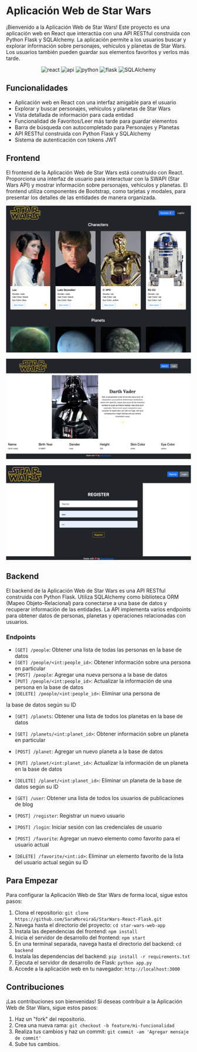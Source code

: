 # Aplicación Web de Star Wars

¡Bienvenido a la Aplicación Web de Star Wars! Este proyecto es una aplicación web en React que interactúa con una API RESTful construida con Python Flask y SQLAlchemy. La aplicación permite a los usuarios buscar y explorar información sobre personajes, vehículos y planetas de Star Wars. Los usuarios también pueden guardar sus elementos favoritos y verlos más tarde.

<p align="center">
<img src='https://upload.wikimedia.org/wikipedia/commons/thumb/a/a7/React-icon.svg/2300px-React-icon.svg.png' alt='react' width='40'>
<img src='https://media.licdn.com/dms/image/C5112AQF49DOfOhCFSA/article-cover_image-shrink_720_1280/0/1579816811751?e=2147483647&v=beta&t=e47GGJDzoqsm4dl3qV2EjVWrxyMzIwsPmEE9Gywo83w' alt='api' width='30'>
<img src='https://upload.wikimedia.org/wikipedia/commons/thumb/c/c3/Python-logo-notext.svg/320px-Python-logo-notext.svg.png' alt='python' width='40'>
<img src='https://blog.tiraquelibras.com/wp-content/uploads/2019/08/Flask.png'
alt='flask' width='50'>
<img src='https://hakin9.org/wp-content/uploads/2019/08/connect-a-flask-app-to-a-mysql-database-with-sqlalchemy-and-pymysql.jpg'
alt='SQLAlchemy' width='60'>
</p>

## Funcionalidades

- Aplicación web en React con una interfaz amigable para el usuario
- Explorar y buscar personajes, vehículos y planetas de Star Wars
- Vista detallada de información para cada entidad
- Funcionalidad de Favoritos/Leer más tarde para guardar elementos
- Barra de búsqueda con autocompletado para Personajes y Planetas
- API RESTful construida con Python Flask y SQLAlchemy
- Sistema de autenticación con tokens JWT

## Frontend

El frontend de la Aplicación Web de Star Wars está construido con React. Proporciona una interfaz de usuario para interactuar con la SWAPI (Star Wars API) y mostrar información sobre personajes, vehículos y planetas. El frontend utiliza componentes de Bootstrap, como tarjetas y modales, para presentar los detalles de las entidades de manera organizada.

![Captura de pantalla del frontend](/images/frontend-screenshot.png)

![Detalles de la tarjeta](/images/card-details.png)

![Registro](/images/register.png)

## Backend

El backend de la Aplicación Web de Star Wars es una API RESTful construida con Python Flask. Utiliza SQLAlchemy como biblioteca ORM (Mapeo Objeto-Relacional) para conectarse a una base de datos y recuperar información de las entidades. La API implementa varios endpoints para obtener datos de personas, planetas y operaciones relacionadas con usuarios.

### Endpoints

- `[GET] /people`: Obtener una lista de todas las personas en la base de datos
- `[GET] /people/<int:people_id>`: Obtener información sobre una persona en particular
- `[POST] /people`: Agregar una nueva persona a la base de datos
- `[PUT] /people/<int:people_id>`: Actualizar la información de una persona en la base de datos
- `[DELETE] /people/<int:people_id>`: Eliminar una persona de

la base de datos según su ID

- `[GET] /planets`: Obtener una lista de todos los planetas en la base de datos
- `[GET] /planets/<int:planet_id>`: Obtener información sobre un planeta en particular
- `[POST] /planet`: Agregar un nuevo planeta a la base de datos
- `[PUT] /planet/<int:planet_id>`: Actualizar la información de un planeta en la base de datos
- `[DELETE] /planet/<int:planet_id>`: Eliminar un planeta de la base de datos según su ID

- `[GET] /user`: Obtener una lista de todos los usuarios de publicaciones de blog
- `[POST] /register`: Registrar un nuevo usuario
- `[POST] /login`: Iniciar sesión con las credenciales de usuario

- `[POST] /favorite`: Agregar un nuevo elemento como favorito para el usuario actual
- `[DELETE] /favorite/<int:id>`: Eliminar un elemento favorito de la lista del usuario actual según su ID

## Para Empezar

Para configurar la Aplicación Web de Star Wars de forma local, sigue estos pasos:

1. Clona el repositorio: `git clone https://github.com/SaraMoreiraG/StarWars-React-Flask.git`
2. Navega hasta el directorio del proyecto: `cd star-wars-web-app`
3. Instala las dependencias del frontend: `npm install`
4. Inicia el servidor de desarrollo del frontend: `npm start`
5. En una terminal separada, navega hasta el directorio del backend: `cd backend`
6. Instala las dependencias del backend: `pip install -r requirements.txt`
7. Ejecuta el servidor de desarrollo de Flask: `python app.py`
8. Accede a la aplicación web en tu navegador: `http://localhost:3000`

## Contribuciones

¡Las contribuciones son bienvenidas! Si deseas contribuir a la Aplicación Web de Star Wars, sigue estos pasos:

1. Haz un "fork" del repositorio.
2. Crea una nueva rama: `git checkout -b feature/mi-funcionalidad`
3. Realiza tus cambios y haz un commit: `git commit -am 'Agregar mensaje de commit'`
4. Sube tus cambios.

